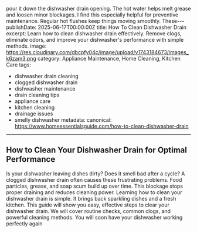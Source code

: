 
 pour it down the dishwasher drain opening. The hot water helps melt grease and loosen minor blockages. I find this especially helpful for preventive maintenance. Regular hot flushes keep things moving smoothly. These---
publishDate: 2025-06-17T00:00:00Z
title: How To Clean Dishwasher Drain
excerpt: Learn how to clean dishwasher drain effectively. Remove clogs, eliminate odors, and improve your dishwasher's performance with simple methods.
image: https://res.cloudinary.com/dbcpfy04c/image/upload/v1743184673/images_k6zam3.png
category: Appliance Maintenance, Home Cleaning, Kitchen Care
tags:
  - dishwasher drain cleaning
  - clogged dishwasher drain
  - dishwasher maintenance
  - drain cleaning tips
  - appliance care
  - kitchen cleaning
  - drainage issues
  - smelly dishwasher
metadata:
  canonical: https://www.homeessentialsguide.com/how-to-clean-dishwasher-drain
---

## How to Clean Your Dishwasher Drain for Optimal Performance

Is your dishwasher leaving dishes dirty? Does it smell bad after a cycle? A clogged dishwasher drain often causes these frustrating problems. Food particles, grease, and soap scum build up over time. This blockage stops proper draining and reduces cleaning power. Learning how to clean your dishwasher drain is simple. It brings back sparkling dishes and a fresh kitchen. This guide will show you easy, effective steps to clear your dishwasher drain. We will cover routine checks, common clogs, and powerful cleaning methods. You will soon have your dishwasher working perfectly again